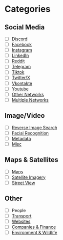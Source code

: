 # Categories

## Social Media

* [ ] [Discord](categories/social-media/discord.md)
* [ ] [Facebook](categories/social-media/facebook.md)
* [ ] [Instagram](categories/social-media/instagram.md)
* [ ] [LinkedIn](categories/social-media/linkedin.md)
* [ ] [Reddit](categories/social-media/reddit.md)
* [ ] [Telegram](categories/social-media/telegram.md)
* [ ] [Tiktok](categories/social-media/tiktok.md)
* [ ] [Twitter/X](categories/social-media/twitter.md)
* [ ] [Vkontakte](categories/social-media/vkontakte.md)
* [ ] [Youtube](categories/social-media/youtube.md)
* [ ] [Other Networks](categories/social-media/other-networks.md)
* [ ] [Multiple Networks](categories/social-media/multiple-networks.md)

## Image/Video

* [ ] [Reverse Image Search](categories/image-video/reverse-image-search.md)
* [ ] [Facial Recognition](categories/image-video/facial-recognition.md)
* [ ] [Metadata](categories/image-video/metadata.md)
* [ ] [Misc](categories/image-video/image-misc.md)

## Maps & Satellites

* [ ] [Maps](categories/maps-and-satellites/maps.md)
* [ ] [Satellite Imagery](categories/maps-and-satellites/satellite-imagery.md)
* [ ] [Street View](categories/maps-and-satellites/street-view.md)

## Other

* [ ] People
* [ ] [Transport](categories/transport.md)
* [ ] [Websites](categories/websites.md)
* [ ] [Companies & Finance](categories/companies-and-finance.md)
* [ ] [Environment & Wildlife](categories/environment-and-wildlife.md)
